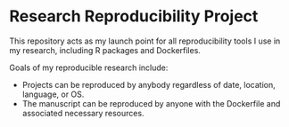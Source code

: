 # Research Reproducibility Project 

This repository acts as my launch point for all reproducibility tools I use in my research, including R packages and Dockerfiles.

Goals of my reproducible research include:
- Projects can be reproduced by anybody regardless of date, location, language, or OS.
- The manuscript can be reproduced by anyone with the Dockerfile and associated necessary resources.
